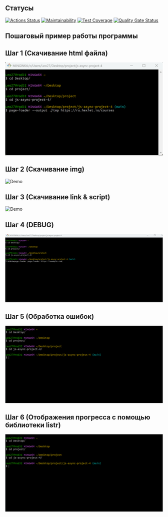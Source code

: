 
## Статусы

[![Actions Status](https://github.com/YodJI27/js-async-project-4/actions/workflows/hexlet-check.yml/badge.svg)](https://github.com/YodJI27/js-async-project-4/actions)
[![Maintainability](https://qlty.sh/badges/560cd774-966b-4326-8fa2-72e937776c9d/maintainability.svg)](https://qlty.sh/gh/YodJI27/projects/js-async-project-4)
[![Test Coverage](https://api.codeclimate.com/v1/badges/560cd774-966b-4326-8fa2-72e937776c9d/test_coverage)](https://codeclimate.com/github/YodJI27/js-async-project-4/test_coverage)
[![Quality Gate Status](https://sonarcloud.io/api/project_badges/measure?project=YodJI27_js-async-project-4&metric=alert_status)](https://sonarcloud.io/summary/new_code?id=YodJI27_js-async-project-4)



## Пошаговый пример работы программы

## Шаг 1 (Скачивание html файла)

![Demo](page-loader.gif)

## Шаг 2 (Скачивание img)

![Demo](page-loader-2.gif)

## Шаг 3 (Скачивание link & script)

![Demo](page-loader-3.gif)

## Шаг 4 (DEBUG)

![Demo](page-loader-4.gif)

## Шаг 5 (Обработка ошибок)

![Demo](page-loader-5.gif)

## Шаг 6 (Отображения прогресса с помощью библиотеки listr)

![Demo](page-loader-5.gif)